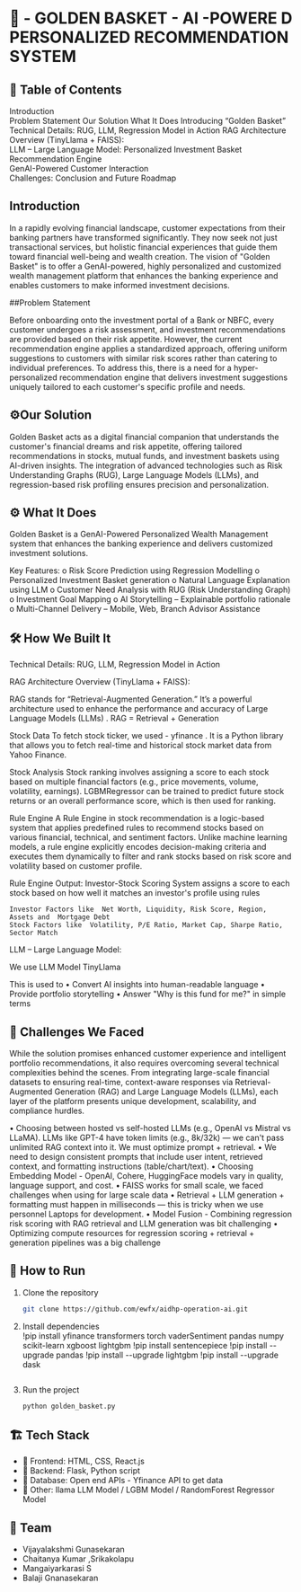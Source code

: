# 🚀 -  GOLDEN BASKET - AI -POWERE D PERSONALIZED RECOMMENDATION SYSTEM

## 📌 Table of Contents

Introduction	
Problem Statement
Our Solution 
What It Does
Introducing “Golden Basket”	
Technical Details: RUG, LLM, Regression Model in Action	
RAG Architecture Overview (TinyLlama + FAISS):	
LLM – Large Language Model:	
Personalized Investment Basket Recommendation Engine	
GenAI-Powered Customer Interaction	
Challenges:	
Conclusion and Future Roadmap	



## Introduction 

In a rapidly evolving financial landscape, customer expectations from their banking partners have transformed significantly.
They now seek not just transactional services, but holistic financial experiences that guide them toward financial well-being and wealth creation.
The vision of "Golden Basket" is to offer a GenAI-powered, highly personalized and customized wealth management platform that enhances the banking experience and enables customers to make informed investment decisions.
 
##Problem Statement
 
Before onboarding onto the investment portal of a Bank or NBFC, every customer undergoes a risk assessment, and investment recommendations are provided based on their risk appetite. 
However, the current recommendation engine applies a standardized approach, offering uniform suggestions to customers with similar risk scores rather than catering to individual preferences.
To address this, there is a need for a hyper-personalized recommendation engine that delivers investment suggestions uniquely tailored to each customer's specific profile and needs.

 
## ⚙️Our Solution
 
 Golden Basket acts as a digital financial companion that understands the customer's financial dreams and risk appetite, offering tailored recommendations in stocks,
 mutual funds, and investment baskets using AI-driven insights. The integration of advanced technologies such as Risk Understanding Graphs (RUG), 
 Large Language Models (LLMs), and regression-based risk profiling ensures precision and personalization.


 
## ⚙️ What It Does
 
 Golden Basket is a GenAI-Powered Personalized Wealth Management system that enhances the banking experience and delivers customized investment solutions.

Key Features:
o	Risk Score Prediction using Regression Modelling
o	Personalized Investment Basket generation
o	Natural Language Explanation using LLM
o	Customer Need Analysis with RUG (Risk Understanding Graph)
o	Investment Goal Mapping
o	AI Storytelling – Explainable portfolio rationale
o	Multi-Channel Delivery – Mobile, Web, Branch Advisor Assistance

## 🛠️ How We Built It

Technical Details: RUG, LLM, Regression Model in Action

RAG Architecture Overview (TinyLlama + FAISS):

RAG stands for “Retrieval-Augmented Generation.” It’s a powerful architecture used to enhance the performance and accuracy of Large Language Models (LLMs) .
RAG = Retrieval + Generation

Stock Data 
To fetch stock ticker, we used - yfinance . It is a Python library that allows you to fetch real-time and historical stock market data from Yahoo Finance.

Stock Analysis 
Stock ranking involves assigning a score to each stock based on multiple financial factors (e.g., price movements, volume, volatility, earnings). LGBMRegressor can be trained to predict future stock returns or an overall performance score, which is then used for ranking. 

Rule Engine 
A Rule Engine in stock recommendation is a logic-based system that applies predefined rules to recommend stocks based on various financial, technical, and sentiment factors. Unlike machine learning models, a rule engine explicitly encodes decision-making criteria and executes them dynamically to filter and rank stocks based on risk score and volatility based on  customer profile.

Rule Engine Output:
Investor-Stock Scoring System  assigns a score to each stock based on how well it matches an investor's profile using rules

	Investor Factors like  Net Worth, Liquidity, Risk Score, Region, Assets and  Mortgage Debt
	Stock Factors like  Volatility, P/E Ratio, Market Cap, Sharpe Ratio, Sector Match

LLM – Large Language Model:

We use LLM Model TinyLlama

This is used to 
•	Convert AI insights into human-readable language
•	Provide portfolio storytelling
•	Answer "Why is this fund for me?" in simple terms

## 🚧 Challenges We Faced

While the solution promises enhanced customer experience and intelligent portfolio recommendations, it also requires overcoming several technical complexities behind the scenes. From integrating large-scale financial datasets to ensuring real-time, context-aware responses via Retrieval-Augmented Generation (RAG) and Large Language Models (LLMs), 
each layer of the platform presents unique development, scalability, and compliance hurdles.

•	Choosing between hosted vs self-hosted LLMs (e.g., OpenAI vs Mistral vs LLaMA). LLMs like GPT-4 have token limits (e.g., 8k/32k) — we  can't pass unlimited RAG context into it. We  must optimize prompt + retrieval.
•	We  need to design consistent prompts that include user intent, retrieved context, and formatting instructions (table/chart/text).
•	Choosing Embedding Model - OpenAI, Cohere, HuggingFace models vary in quality, language support, and cost.
•	FAISS works for small scale, we faced challenges when using for large scale data
•	Retrieval + LLM generation + formatting must happen in milliseconds — this is tricky when we use  personnel  Laptops for development.
•	Model Fusion - Combining regression risk scoring with RAG retrieval and LLM generation was bit challenging
•	Optimizing compute resources for regression scoring + retrieval + generation pipelines was a big challenge

 ## 🏃 How to Run
 
1. Clone the repository  
   ```sh
   git clone https://github.com/ewfx/aidhp-operation-ai.git
   ```
2. Install dependencies  
   !pip install yfinance transformers torch vaderSentiment pandas numpy scikit-learn xgboost lightgbm
   !pip install sentencepiece 
   !pip install --upgrade pandas
   !pip install --upgrade lightgbm
   !pip install --upgrade dask


   ```
3. Run the project  
   ```sh
   python golden_basket.py
   
 ## 🏗️ Tech Stack
   
- 🔹 Frontend: HTML, CSS, React.js
- 🔹 Backend: Flask, Python script
- 🔹 Database: Open end APIs - Yfinance API to get data
- 🔹 Other: Ilama LLM Model / LGBM Model / RandomForest Regressor Model

## 👥 Team
- Vijayalakshmi Gunasekaran
- Chaitanya Kumar ,Srikakolapu
- Mangaiyarkarasi S
- Balaji Gnanasekaran
